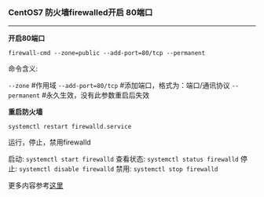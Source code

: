 ### CentOS7 防火墙firewalled开启 80端口
***
**开启80端口**

    firewall-cmd --zone=public --add-port=80/tcp --permanent

命令含义:

`--zone` #作用域
`--add-port=80/tcp` #添加端口，格式为：端口/通讯协议
`--permanent` #永久生效，没有此参数重启后失效

**重启防火墙**

    systemctl restart firewalld.service

运行，停止，禁用firewalld

启动: `systemctl start firewalld`
查看状态: `systemctl status firewalld`
停止: `systemctl disable firewalld`
禁用: `systemctl stop firewalld`

更多内容参考[这里](https://www.zhaokeli.com/Article/6321.html)